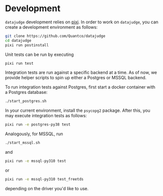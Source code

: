 # Development

`datajudge` development relies on [pixi](https://pixi.sh/latest/).
In order to work on `datajudge`, you can create a development environment as follows:

```bash
git clone https://github.com/Quantco/datajudge
cd datajudge
pixi run postinstall
```

Unit tests can be run by executing

```bash
pixi run test
```

Integration tests are run against a specific backend at a time. As of now, we provide helper
scripts to spin up either a Postgres or MSSQL backend.

To run integration tests against Postgres, first start a docker container with a Postgres database:

```bash
./start_postgres.sh
```

In your current environment, install the `psycopg2` package.
After this, you may execute integration tests as follows:

```bash
pixi run -e postgres-py38 test
```

Analogously, for MSSQL, run

```bash
./start_mssql.sh
```

and

```bash
pixi run -e mssql-py310 test
```

or

```bash
pixi run -e mssql-py310 test_freetds
```

depending on the driver you'd like to use.

